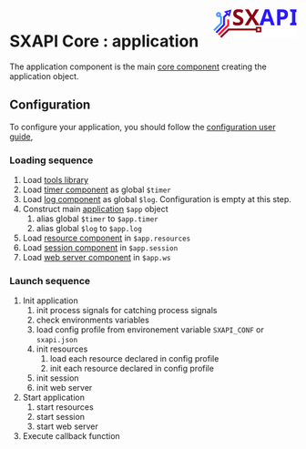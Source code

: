 <img align="right" height="50" src="https://raw.githubusercontent.com/startxfr/sxapi-core/v0.0.60-docker/docs/assets/logo.svg?sanitize=true">

# SXAPI Core : application 

The application component is the main [core component](./README.md) creating the application object.<br> 

## Configuration

To configure your application, you should follow the [configuration user guide](../guides/2.Configure.md), 

### Loading sequence

1. Load [tools library](tools.md) 
2. Load [timer component](timer.md) as global `$timer`
3. Load [log component](log.md) as global `$log`. Configuration is empty at this step.
4. Construct main [application](app.md) `$app` object
   1. alias global `$timer` to `$app.timer`
   2. alias global `$log` to `$app.log`
5. Load [resource component](resource.md) in  `$app.resources`
6. Load [session component](session.md) in  `$app.session`
7. Load [web server component](ws.md) in  `$app.ws`


### Launch sequence

1. Init application
   1. init process signals for catching process signals
   2. check environments variables 
   3. load config profile from environement variable `SXAPI_CONF` or `sxapi.json`
   4. init resources
      1. load each resource declared in config profile
      2. init each resource declared in config profile
   5. init session
   6. init web server
2. Start application
   1. start resources
   2. start session
   3. start web server
3. Execute callback function 
